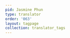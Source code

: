 ```yaml
---
pid: Jasmine Phun
type: translator
order: '063'
layout: tagpage
collection: translator_tags
---
```

